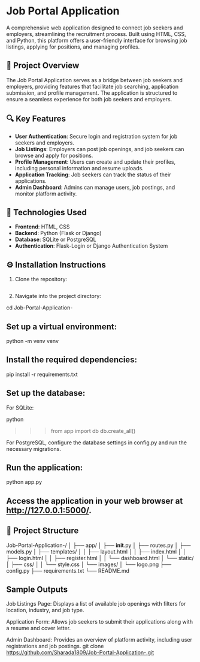 # Job Portal Application

A comprehensive web application designed to connect job seekers and employers, streamlining the recruitment process. Built using HTML, CSS, and Python, this platform offers a user-friendly interface for browsing job listings, applying for positions, and managing profiles.

## 🚀 Project Overview

The Job Portal Application serves as a bridge between job seekers and employers, providing features that facilitate job searching, application submission, and profile management. The application is structured to ensure a seamless experience for both job seekers and employers.

## 🔍 Key Features

- **User Authentication**: Secure login and registration system for job seekers and employers.
- **Job Listings**: Employers can post job openings, and job seekers can browse and apply for positions.
- **Profile Management**: Users can create and update their profiles, including personal information and resume uploads.
- **Application Tracking**: Job seekers can track the status of their applications.
- **Admin Dashboard**: Admins can manage users, job postings, and monitor platform activity.

## 🧠 Technologies Used

- **Frontend**: HTML, CSS
- **Backend**: Python (Flask or Django)
- **Database**: SQLite or PostgreSQL
- **Authentication**: Flask-Login or Django Authentication System

## ⚙️ Installation Instructions

1. Clone the repository:
   ```bash git clone https://github.com/Sharada1809/Job-Portal-Application-.git

2. Navigate into the project directory:

  cd Job-Portal-Application-


## Set up a virtual environment:

python -m venv venv


## Install the required dependencies:

pip install -r requirements.txt


## Set up the database:

For SQLite:

python
>>> from app import db
>>> db.create_all()


For PostgreSQL, configure the database settings in config.py and run the necessary migrations.


## Run the application:

python app.py


## Access the application in your web browser at http://127.0.0.1:5000/.

## 📂 Project Structure
Job-Portal-Application-/
│
├── app/
│   ├── __init__.py
│   ├── routes.py
│   ├── models.py
│   ├── templates/
│   │   ├── layout.html
│   │   ├── index.html
│   │   ├── login.html
│   │   ├── register.html
│   │   └── dashboard.html
│   └── static/
│       ├── css/
│       │   └── style.css
│       └── images/
│           └── logo.png
├── config.py
├── requirements.txt
└── README.md

## Sample Outputs

Job Listings Page: Displays a list of available job openings with filters for location, industry, and job type.

Application Form: Allows job seekers to submit their applications along with a resume and cover letter.

Admin Dashboard: Provides an overview of platform activity, including user registrations and job postings.
   git clone https://github.com/Sharada1809/Job-Portal-Application-.git

